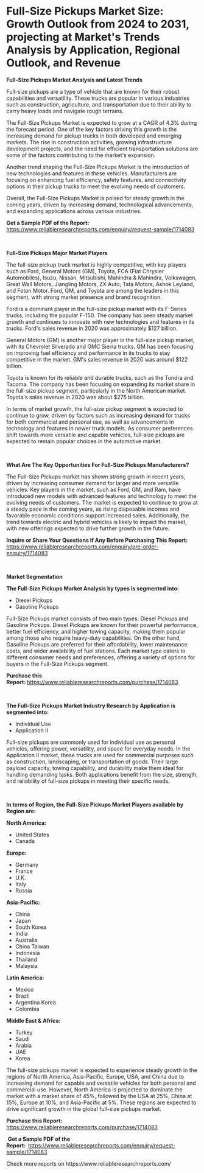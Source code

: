 <p><h1>Full-Size Pickups Market Size: Growth Outlook from 2024 to 2031, projecting at Market's Trends Analysis by Application, Regional Outlook, and Revenue</h1></p><p><strong>Full-Size Pickups Market Analysis and Latest Trends</strong></p>
<p><p>Full-size pickups are a type of vehicle that are known for their robust capabilities and versatility. These trucks are popular in various industries such as construction, agriculture, and transportation due to their ability to carry heavy loads and navigate rough terrains.</p><p>The Full-Size Pickups Market is expected to grow at a CAGR of 4.3% during the forecast period. One of the key factors driving this growth is the increasing demand for pickup trucks in both developed and emerging markets. The rise in construction activities, growing infrastructure development projects, and the need for efficient transportation solutions are some of the factors contributing to the market's expansion.</p><p>Another trend shaping the Full-Size Pickups Market is the introduction of new technologies and features in these vehicles. Manufacturers are focusing on enhancing fuel efficiency, safety features, and connectivity options in their pickup trucks to meet the evolving needs of customers.</p><p>Overall, the Full-Size Pickups Market is poised for steady growth in the coming years, driven by increasing demand, technological advancements, and expanding applications across various industries.</p></p>
<p><strong>Get a Sample PDF of the Report:&nbsp;</strong> <a href="https://www.reliableresearchreports.com/enquiry/request-sample/1714083">https://www.reliableresearchreports.com/enquiry/request-sample/1714083</a></p>
<p>&nbsp;</p>
<p><strong>Full-Size Pickups Major Market Players</strong></p>
<p><p>The full-size pickup truck market is highly competitive, with key players such as Ford, General Motors (GM), Toyota, FCA (Fiat Chrysler Automobiles), Isuzu, Nissan, Mitsubishi, Mahindra & Mahindra, Volkswagen, Great Wall Motors, Jiangling Motors, ZX Auto, Tata Motors, Ashok Leyland, and Foton Motor. Ford, GM, and Toyota are among the leaders in this segment, with strong market presence and brand recognition.</p><p>Ford is a dominant player in the full-size pickup market with its F-Series trucks, including the popular F-150. The company has seen steady market growth and continues to innovate with new technologies and features in its trucks. Ford's sales revenue in 2020 was approximately $127 billion.</p><p>General Motors (GM) is another major player in the full-size pickup market, with its Chevrolet Silverado and GMC Sierra trucks. GM has been focusing on improving fuel efficiency and performance in its trucks to stay competitive in the market. GM's sales revenue in 2020 was around $122 billion.</p><p>Toyota is known for its reliable and durable trucks, such as the Tundra and Tacoma. The company has been focusing on expanding its market share in the full-size pickup segment, particularly in the North American market. Toyota's sales revenue in 2020 was about $275 billion.</p><p>In terms of market growth, the full-size pickup segment is expected to continue to grow, driven by factors such as increasing demand for trucks for both commercial and personal use, as well as advancements in technology and features in newer truck models. As consumer preferences shift towards more versatile and capable vehicles, full-size pickups are expected to remain popular choices in the automotive market.</p></p>
<p>&nbsp;</p>
<p><strong>What Are The Key Opportunities For Full-Size Pickups Manufacturers?</strong></p>
<p><p>The Full-Size Pickups market has shown strong growth in recent years, driven by increasing consumer demand for larger and more versatile vehicles. Key players in the market, such as Ford, GM, and Ram, have introduced new models with advanced features and technology to meet the evolving needs of customers. The market is expected to continue to grow at a steady pace in the coming years, as rising disposable incomes and favorable economic conditions support increased sales. Additionally, the trend towards electric and hybrid vehicles is likely to impact the market, with new offerings expected to drive further growth in the future.</p></p>
<p><strong>Inquire or Share Your Questions If Any Before Purchasing This Report:</strong> <a href="https://www.reliableresearchreports.com/enquiry/pre-order-enquiry/1714083">https://www.reliableresearchreports.com/enquiry/pre-order-enquiry/1714083</a></p>
<p>&nbsp;</p>
<p><strong>Market Segmentation</strong></p>
<p><strong>The Full-Size Pickups Market Analysis by types is segmented into:</strong></p>
<p><ul><li>Diesel Pickups</li><li>Gasoline Pickups</li></ul></p>
<p><p>Full-Size Pickups market consists of two main types: Diesel Pickups and Gasoline Pickups. Diesel Pickups are known for their powerful performance, better fuel efficiency, and higher towing capacity, making them popular among those who require heavy-duty capabilities. On the other hand, Gasoline Pickups are preferred for their affordability, lower maintenance costs, and wider availability of fuel stations. Each market type caters to different consumer needs and preferences, offering a variety of options for buyers in the Full-Size Pickups segment.</p></p>
<p><strong>Purchase this Report:&nbsp;</strong><a href="https://www.reliableresearchreports.com/purchase/1714083">https://www.reliableresearchreports.com/purchase/1714083</a></p>
<p>&nbsp;</p>
<p><strong>The Full-Size Pickups Market Industry Research by Application is segmented into:</strong></p>
<p><ul><li>Individual Use</li><li>Application II</li></ul></p>
<p><p>Full-size pickups are commonly used for individual use as personal vehicles, offering power, versatility, and space for everyday needs. In the Application II market, these trucks are used for commercial purposes such as construction, landscaping, or transportation of goods. Their large payload capacity, towing capability, and durability make them ideal for handling demanding tasks. Both applications benefit from the size, strength, and reliability of full-size pickups in meeting their specific needs.</p></p>
<p>&nbsp;</p>
<p><strong>In terms of Region, the Full-Size Pickups Market Players available by Region are:</strong></p>
<p>
    <p> <strong> North America: </strong>
        <ul>
            <li>United States</li>
            <li>Canada</li>
        </ul>
        </p> 
    <p> <strong> Europe: </strong>
        <ul>
            <li>Germany</li>
            <li>France</li>
            <li>U.K.</li>
            <li>Italy</li>
            <li>Russia</li>
        </ul>
        </p> 
    <p> <strong> Asia-Pacific: </strong>
        <ul>
            <li>China</li>
            <li>Japan</li>
            <li>South Korea</li>
            <li>India</li>
            <li>Australia</li>
            <li>China Taiwan</li>
            <li>Indonesia</li>
            <li>Thailand</li>
            <li>Malaysia</li>
        </ul>
        </p> 
    <p> <strong> Latin America: </strong>
        <ul>
            <li>Mexico</li>
            <li>Brazil</li>
            <li>Argentina Korea</li>
            <li>Colombia</li>
        </ul>
        </p> 
    <p> <strong> Middle East & Africa: </strong>
        <ul>
            <li>Turkey</li>
            <li>Saudi</li>
            <li>Arabia</li>
            <li>UAE</li>
            <li>Korea</li>
        </ul>
    </p>
    </p>
<p><p>The full-size pickups market is expected to experience steady growth in the regions of North America, Asia-Pacific, Europe, USA, and China due to increasing demand for capable and versatile vehicles for both personal and commercial use. However, North America is projected to dominate the market with a market share of 45%, followed by the USA at 25%, China at 15%, Europe at 10%, and Asia-Pacific at 5%. These regions are expected to drive significant growth in the global full-size pickups market.</p></p>
<p><strong>Purchase this Report: </strong><a href="https://www.reliableresearchreports.com/purchase/1714083">https://www.reliableresearchreports.com/purchase/1714083</a></p>
<p>&nbsp;<strong>Get a Sample PDF of the Report:&nbsp;&nbsp;</strong><a href="https://www.reliableresearchreports.com/enquiry/request-sample/1714083">https://www.reliableresearchreports.com/enquiry/request-sample/1714083</a></p>
<p><strong></strong></p>
<p>Check more reports on https://www.reliableresearchreports.com/</p>